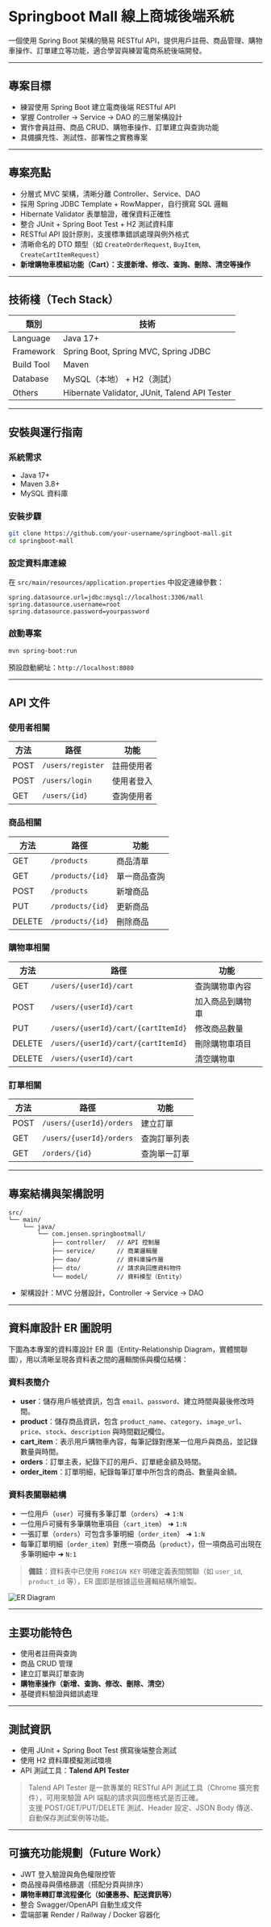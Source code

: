 # Springboot Mall 線上商城後端系統

一個使用 Spring Boot 架構的簡易 RESTful API，提供用戶註冊、商品管理、購物車操作、訂單建立等功能，適合學習與練習電商系統後端開發。

---

## 專案目標

- 練習使用 Spring Boot 建立電商後端 RESTful API
- 掌握 Controller → Service → DAO 的三層架構設計
- 實作會員註冊、商品 CRUD、購物車操作、訂單建立與查詢功能
- 具備擴充性、測試性、部署性之實務專案

---

## 專案亮點

- 分層式 MVC 架構，清晰分離 Controller、Service、DAO
- 採用 Spring JDBC Template + RowMapper，自行撰寫 SQL 邏輯
- Hibernate Validator 表單驗證，確保資料正確性
- 整合 JUnit + Spring Boot Test + H2 測試資料庫
- RESTful API 設計原則，支援標準錯誤處理與例外格式
- 清晰命名的 DTO 類型（如 `CreateOrderRequest`, `BuyItem`, `CreateCartItemRequest`）
- **新增購物車模組功能（Cart）：支援新增、修改、查詢、刪除、清空等操作**

---

## 技術棧（Tech Stack）

| 類別       | 技術                                         |
|------------|----------------------------------------------|
| Language   | Java 17+                                     |
| Framework  | Spring Boot, Spring MVC, Spring JDBC         |
| Build Tool | Maven                                        |
| Database   | MySQL（本地） + H2（測試）                   |
| Others     | Hibernate Validator, JUnit, Talend API Tester |

---

## 安裝與運行指南

### 系統需求

- Java 17+
- Maven 3.8+
- MySQL 資料庫

### 安裝步驟

```bash
git clone https://github.com/your-username/springboot-mall.git
cd springboot-mall
```

### 設定資料庫連線

在 `src/main/resources/application.properties` 中設定連線參數：

```properties
spring.datasource.url=jdbc:mysql://localhost:3306/mall
spring.datasource.username=root
spring.datasource.password=yourpassword
```

### 啟動專案

```bash
mvn spring-boot:run
```

預設啟動網址：`http://localhost:8080`

---

## API 文件

### 使用者相關

| 方法 | 路徑               | 功能         |
|------|--------------------|--------------|
| POST | `/users/register`  | 註冊使用者   |
| POST | `/users/login`     | 使用者登入   |
| GET  | `/users/{id}`      | 查詢使用者   |

### 商品相關

| 方法   | 路徑                  | 功能         |
|--------|-----------------------|--------------|
| GET    | `/products`           | 商品清單     |
| GET    | `/products/{id}`      | 單一商品查詢 |
| POST   | `/products`           | 新增商品     |
| PUT    | `/products/{id}`      | 更新商品     |
| DELETE | `/products/{id}`      | 刪除商品     |

### 購物車相關

| 方法   | 路徑                                 | 功能             |
|--------|--------------------------------------|------------------|
| GET    | `/users/{userId}/cart`              | 查詢購物車內容   |
| POST   | `/users/{userId}/cart`              | 加入商品到購物車 |
| PUT    | `/users/{userId}/cart/{cartItemId}` | 修改商品數量     |
| DELETE | `/users/{userId}/cart/{cartItemId}` | 刪除購物車項目   |
| DELETE | `/users/{userId}/cart`              | 清空購物車       |

### 訂單相關

| 方法 | 路徑                      | 功能         |
|------|---------------------------|--------------|
| POST | `/users/{userId}/orders` | 建立訂單     |
| GET  | `/users/{userId}/orders` | 查詢訂單列表 |
| GET  | `/orders/{id}`           | 查詢單一訂單 |

---

## 專案結構與架構說明

```
src/
└── main/
    └── java/
        └── com.jensen.springbootmall/
            ├── controller/   // API 控制層
            ├── service/      // 商業邏輯層
            ├── dao/          // 資料庫操作層
            ├── dto/          // 請求與回應資料物件
            └── model/        // 資料模型（Entity）
```

- 架構設計：MVC 分層設計，Controller → Service → DAO

---

## 資料庫設計 ER 圖說明

下圖為本專案的資料庫設計 ER 圖（Entity-Relationship Diagram，實體關聯圖），用以清晰呈現各資料表之間的邏輯關係與欄位結構：

###  資料表簡介

- **user**：儲存用戶帳號資訊，包含 `email`、`password`、建立時間與最後修改時間。
- **product**：儲存商品資訊，包含 `product_name`、`category`、`image_url`、`price`、`stock`、`description` 與時間戳記欄位。
- **cart_item**：表示用戶購物車內容，每筆記錄對應某一位用戶與商品，並記錄數量與時間。
- **orders**：訂單主表，紀錄下訂的用戶、訂單總金額及時間。
- **order_item**：訂單明細，紀錄每筆訂單中所包含的商品、數量與金額。

###  資料表關聯結構

- 一位用戶（`user`）可擁有多筆訂單（`orders`） ➜ `1:N`
- 一位用戶可擁有多筆購物車項目（`cart_item`） ➜ `1:N`
- 一張訂單（`orders`）可包含多筆明細（`order_item`） ➜ `1:N`
- 每筆訂單明細（`order_item`）對應一項商品（`product`），但一項商品可出現在多筆明細中 ➜ `N:1`

>  **備註**：資料表中已使用 `FOREIGN KEY` 明確定義表間關聯（如 `user_id`, `product_id` 等），ER 圖即是根據這些邏輯結構所繪製。

![ER Diagram](./springboot-er.png.png)

---

## 主要功能特色

- 使用者註冊與查詢
- 商品 CRUD 管理
- 建立訂單與訂單查詢
- **購物車操作（新增、查詢、修改、刪除、清空）**
- 基礎資料驗證與錯誤處理

---

## 測試資訊

- 使用 JUnit + Spring Boot Test 撰寫後端整合測試
- 使用 H2 資料庫模擬測試環境
- API 測試工具：**Talend API Tester**

> Talend API Tester 是一款專業的 RESTful API 測試工具（Chrome 擴充套件），可用來驗證 API 端點的請求與回應格式是否正確。  
> 支援 POST/GET/PUT/DELETE 測試、Header 設定、JSON Body 傳送、自動保存測試案例等功能。

---

## 可擴充功能規劃（Future Work）

- JWT 登入驗證與角色權限控管
- 商品搜尋與價格篩選（搭配分頁與排序）
- **購物車轉訂單流程優化（如優惠券、配送資訊等）**
- 整合 Swagger/OpenAPI 自動生成文件
- 雲端部署 Render / Railway / Docker 容器化  
